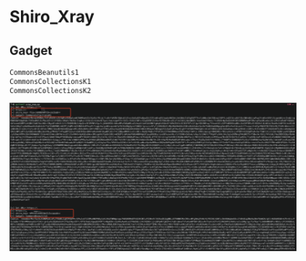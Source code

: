 # Shiro_Xray 

## Gadget
    CommonsBeanutils1
    CommonsCollectionsK1
    CommonsCollectionsK2

![](./xray.png)

